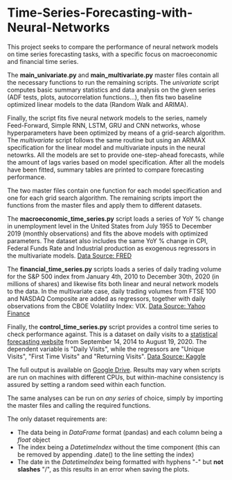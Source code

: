 # Time-Series-Forecasting-with-Neural-Networks

This project seeks to compare the performance of neural network models on time series forecasting tasks, with a specific focus on macroeconomic and financial time series.

The __main_univariate.py__ and __main_multivariate.py__ master files contain all the necessary functions to run the remaining scripts. The *univariate* script computes basic summary statistics and data analysis on the given series (ADF tests, plots, autocorrelation functions...), then fits two baseline optimized linear models to the data (Random Walk and ARIMA). 

Finally, the script fits five neural network models to the series, namely Feed-Forward, Simple RNN, LSTM, GRU and CNN networks, whose hyperparameters have been optimized by means of a grid-search algorithm. The *multivariate* script follows the same routine but using an ARIMAX specification for the linear model and multivariate inputs in the neural netowrks. All the models are set to provide one-step-ahead forecasts, while the amount of lags varies based on model specification.  After all the models have been fitted, summary tables are printed to compare forecasting performance. 

The two master files contain one function for each model specification and one for each grid search algorithm. The remaining scripts import the functions from the master files and apply them to different datasets.

The __macroeconomic_time_series.py__ script loads a series of YoY % change in unemployment level in the United States from July 1955 to December 2019 (monthly observations) and fits the above models with optimized parameters. The dataset also includes the same YoY % change in CPI, Federal Funds Rate and Industrial production as exogenous regressors in the multivariate models. 
[Data Source: FRED](https://fred.stlouisfed.org/)

The __financial_time_series.py__ scripts loads a series of daily trading volume for the S&P 500 index from January 4th, 2010 to December 30th, 2020 (in millions of shares) and likewise fits both linear and neural network models to the data. In the multivariate case, daily trading volumes from FTSE 100 and NASDAQ Composite are added as regressors, together with daily observations from the CBOE Volatility Index: VIX. 
[Data Source: Yahoo Finance](https://finance.yahoo.com/)

Finally, the __control_time_series.py__ script provides a control time series to check performance against. This is a dataset on daily visits to a [statistical forecasting website](https://people.duke.edu/~rnau/411home.htm) from September 14, 2014 to August 19, 2020. The dependent variable is "Daily Visits", while the regressors are "Unique Visits", "First Time Visits" and "Returning Visits". 
[Data Source: Kaggle](https://www.kaggle.com/bobnau/daily-website-visitors)

The full output is available on [Google Drive](https://drive.google.com/drive/folders/1qKfEdbrJvsy0zYAFOuwb3FWuDVsuvFIe). Results may vary when scripts are run on machines with different CPUs, but within-machine consistency is assured by setting a random seed within each function.

The same analyses can be run on *any series* of choice, simply by importing the master files and calling the required functions. 

The only dataset requirements are:
- The data being in *DataFrame* format (pandas) and each column being a *float* object
- The index being a *DatetimeIndex* without the time component (this can be removed by appending .date() to the line setting the index)
- The date in the *DatetimeIndex* being formatted with hyphens "-" but __not slashes__ "/", as this results in an error when saving the plots.
